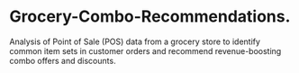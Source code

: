# Grocery-Combo-Recommendations.
Analysis of Point of Sale (POS) data from a grocery store to identify common item sets in customer orders and recommend revenue-boosting combo offers and discounts.
